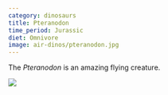 ```yaml
---
category: dinosaurs
title: Pteranodon
time_period: Jurassic
diet: Omnivore
image: air-dinos/pteranodon.jpg
---
```


The *Pteranodon* is an amazing flying creature.

![]({{site.baseurl}}/images/air-dinos/pteranodon.jpg)
